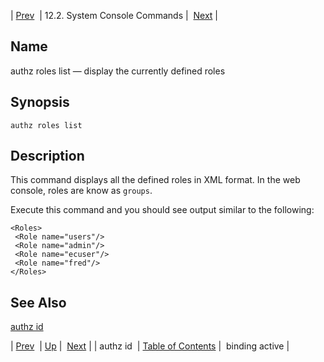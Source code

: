 | [Prev](console_commands.authz_id)  | 12.2. System Console Commands |  [Next](console_commands.binding_active.php) |

<a name="console_commands.authz_roles_list"></a>
## Name

authz roles list — display the currently defined roles

## Synopsis

`authz roles list`

<a name="idp15357280"></a>
## Description

This command displays all the defined roles in XML format. In the web console, roles are know as `groups`.

Execute this command and you should see output similar to the following:

```
<Roles>
 <Role name="users"/>
 <Role name="admin"/>
 <Role name="ecuser"/>
 <Role name="fred"/>
</Roles>
```
<a name="idp15361136"></a>
## See Also

[authz id](console_commands.authz_id "authz id")

| [Prev](console_commands.authz_id)  | [Up](console.commands.non-module.php) |  [Next](console_commands.binding_active.php) |
| authz id  | [Table of Contents](index) |  binding active |
